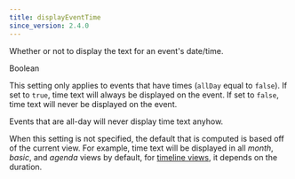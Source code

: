 ```yaml
---
title: displayEventTime
since_version: 2.4.0
---
```


Whether or not to display the text for an event's date/time.

<div class='spec' markdown='1'>
Boolean
</div>

This setting only applies to events that have times (`allDay` equal to `false`). If set to `true`, time text will always be displayed on the event. If set to `false`, time text will never be displayed on the event.

Events that are all-day will never display time text anyhow.

When this setting is not specified, the default that is computed is based off of the current view. For example, time text will be displayed in all *month*, *basic*, and *agenda* views by default, for [timeline views](customizing-duration), it depends on the duration.
